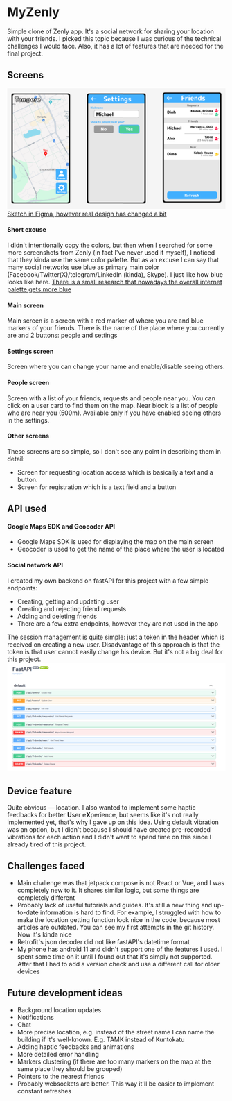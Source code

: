 # MyZenly
Simple clone of Zenly app. It's a social network for sharing your location with your friends. I picked this topic because I was curious of the technical challenges I would face. 
Also, it has a lot of features that are needed for the final project.
## Screens

![screens.png](images%2Fscreens.png)
[Sketch in Figma, however real design has changed a bit](https://www.figma.com/file/sihHLLmo6SdQCJ4JGHOiB0/Zenly?type=design&node-id=0-1&mode=design)

#### Short excuse
I didn't intentionally copy the colors, but then when I searched for some more screenshots from Zenly 
(in fact I've never used it myself), I noticed that they kinda use the same color palette. But as an excuse 
I can say that many social networks use blue as primary main color (Facebook/Twitter(X)/telegram/LinkedIn (kinda), Skype).
I just like how blue looks like here. [There is a small research that nowadays the overall internet palette gets 
more blue](https://habr-com.translate.goog/ru/articles/764798/?_x_tr_sl=ru&_x_tr_tl=en&_x_tr_hl=en&_x_tr_pto=wapp)

#### Main screen
Main screen is a screen with a red marker of where you are and blue markers of your friends. 
There is the name of the place where you currently are and 2 buttons: people and settings

#### Settings screen
Screen where you can change your name and enable/disable seeing others.

#### People screen
Screen with a list of your friends, requests and people near you. You can click on a user card to find 
them on the map. Near block is a list of people who are near you (500m). Available only if you have 
enabled seeing others in the settings. 

#### Other screens
These screens are so simple, so I don't see any point in describing them in detail:
- Screen for requesting location access which is basically a text and a button. 
- Screen for registration which is a text field and a button

## API used
#### Google Maps SDK and Geocoder API
- Google Maps SDK is used for displaying the map on the main screen
- Geocoder is used to get the name of the place where the user is located

#### Social network API
I created my own backend on fastAPI for this project with a few simple endpoints:
- Creating, getting and updating user
- Creating and rejecting friend requests
- Adding and deleting friends
- There are a few extra endpoints, however they are not used in the app

The session management is quite simple: just a token in the header which is received 
on creating a new user. Disadvantage of this approach is that the token is that user cannot 
easily change his device. But it's not a big deal for this project. 
![endpoints.png](images%2Fendpoints.png)

## Device feature
Quite obvious — location. I also wanted to implement some haptic feedbacks for better **U**ser e**X**perience, but seems like 
it's not really implemented yet, that's why I gave up on this idea. Using default vibration was an option, but I didn't
because I should have created pre-recorded vibrations for each action and I didn't want to spend time on this 
since I already tired of this project.

## Challenges faced
- Main challenge was that jetpack compose is not React or Vue, and I was completely new to it. It shares similar logic, 
but some things are completely different
- Probably lack of useful tutorials and guides. It's still a new thing and up-to-date information is hard to find. 
For example, I struggled with how to make the location getting function look nice in the code, because most articles
are outdated. You can see my first attempts in the git history. Now it's kinda nice
- Retrofit's json decoder did not like fastAPI's datetime format
- My phone has android 11 and didn't support one of the features I used. I spent some time on it until I found out 
that it's simply not supported. After that I had to add a version check and use a different call for older devices

## Future development ideas
- Background location updates
- Notifications
- Chat
- More precise location, e.g. instead of the street name I can name the building if it's well-known. 
E.g. TAMK instead of Kuntokatu
- Adding haptic feedbacks and animations
- More detailed error handling
- Markers clustering (if there are too many markers on the map at the same place they should be grouped)
- Pointers to the nearest friends
- Probably websockets are better. This way it'll be easier to implement constant refreshes
